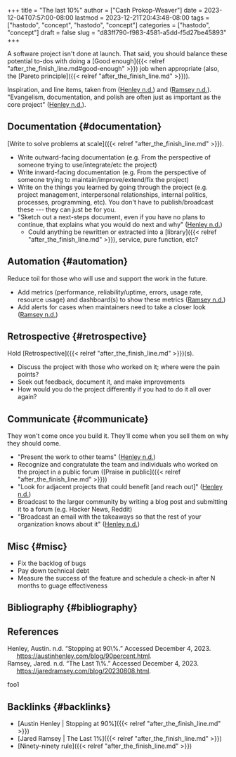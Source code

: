 +++
title = "The last 10%"
author = ["Cash Prokop-Weaver"]
date = 2023-12-04T07:57:00-08:00
lastmod = 2023-12-21T20:43:48-08:00
tags = ["hastodo", "concept", "hastodo", "concept"]
categories = ["hastodo", "concept"]
draft = false
slug = "d83ff790-f983-4581-a5dd-f5d27be45893"
+++

A software project isn't done at launch. That said, you should balance these potential to-dos with doing a [Good enough]({{< relref "after_the_finish_line.md#good-enough" >}}) job when appropriate (also, the [Pareto principle]({{< relref "after_the_finish_line.md" >}})).

Inspiration, and line items, taken from (<a href="#citeproc_bib_item_1">Henley n.d.</a>) and (<a href="#citeproc_bib_item_2">Ramsey n.d.</a>). "Evangelism, documentation, and polish are often just as important as the core project" (<a href="#citeproc_bib_item_1">Henley n.d.</a>).


## Documentation {#documentation}

[Write to solve problems at scale]({{< relref "after_the_finish_line.md" >}}).

-   Write outward-facing documentation (e.g. From the perspective of someone trying to use/integrate/etc the project)
-   Write inward-facing documentation (e.g. From the perspective of someone trying to maintain/improve/extend/fix the project)
-   Write on the things you learned by going through the project (e.g. project management, interpersonal relationships, internal politics, processes, programming, etc). You don't have to publish/broadcast these --- they can just be for you.
-   "Sketch out a next-steps document, even if you have no plans to continue, that explains what you would do next and why" (<a href="#citeproc_bib_item_1">Henley n.d.</a>)
    -   Could anything be rewritten or extracted into a [library]({{< relref "after_the_finish_line.md" >}}), service, pure function, etc?


## Automation {#automation}

Reduce toil for those who will use and support the work in the future.

-   Add metrics (performance, reliability/uptime, errors, usage rate, resource usage) and dashboard(s) to show these metrics (<a href="#citeproc_bib_item_2">Ramsey n.d.</a>)
-   Add alerts for cases when maintainers need to take a closer look (<a href="#citeproc_bib_item_2">Ramsey n.d.</a>)


## Retrospective {#retrospective}

Hold [Retrospective]({{< relref "after_the_finish_line.md" >}})(s).

-   Discuss the project with those who worked on it; where were the pain points?
-   Seek out feedback, document it, and make improvements
-   How would you do the project differently if you had to do it all over again?


## Communicate {#communicate}

They won't come once you build it. They'll come when you sell them on why they should come.

-   "Present the work to other teams" (<a href="#citeproc_bib_item_1">Henley n.d.</a>)
-   Recognize and congratulate the team and individuals who worked on the project in a public forum ([Praise in public]({{< relref "after_the_finish_line.md" >}}))
-   "Look for adjacent projects that could benefit [and reach out]" (<a href="#citeproc_bib_item_1">Henley n.d.</a>)
-   Broadcast to the larger community by writing a blog post and submitting it to a forum (e.g. Hacker News, Reddit)
-   "Broadcast an email with the takeaways so that the rest of your organization knows about it" (<a href="#citeproc_bib_item_1">Henley n.d.</a>)


## Misc {#misc}

-   Fix the backlog of bugs
-   Pay down technical debt
-   Measure the success of the feature and schedule a check-in after N months to guage effectiveness


## Bibliography {#bibliography}

## References

<style>.csl-entry{text-indent: -1.5em; margin-left: 1.5em;}</style><div class="csl-bib-body">
  <div class="csl-entry"><a id="citeproc_bib_item_1"></a>Henley, Austin. n.d. “Stopping at 90\%.” Accessed December 4, 2023. <a href="https://austinhenley.com/blog/90percent.html">https://austinhenley.com/blog/90percent.html</a>.</div>
  <div class="csl-entry"><a id="citeproc_bib_item_2"></a>Ramsey, Jared. n.d. “The Last 1\%.” Accessed December 4, 2023. <a href="https://jaredramsey.com/blog/20230808.html">https://jaredramsey.com/blog/20230808.html</a>.</div>
</div>

foo1


## Backlinks {#backlinks}

-   [Austin Henley | Stopping at 90%]({{< relref "after_the_finish_line.md" >}})
-   [Jared Ramsey | The Last 1%]({{< relref "after_the_finish_line.md" >}})
-   [Ninety-ninety rule]({{< relref "after_the_finish_line.md" >}})
